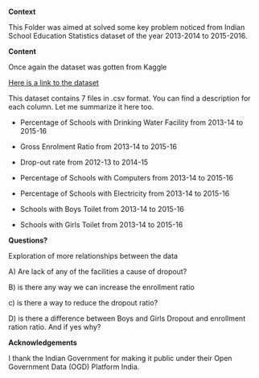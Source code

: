 **Context**

This Folder was aimed at solved some key problem noticed from Indian School Education Statistics dataset of the year 2013-2014 to 2015-2016. 

**Content**

Once again the dataset was gotten from Kaggle

[Here is a link to the dataset](https://www.kaggle.com/vidyapb/indian-school-education-statistics)

This dataset contains 7 files in .csv format. You can find a description for each column. Let me summarize it here too.

- Percentage of Schools with Drinking Water Facility from 2013-14 to 2015-16

- Gross Enrolment Ratio from 2013-14 to 2015-16

- Drop-out rate from 2012-13 to 2014-15

- Percentage of Schools with Computers from 2013-14 to 2015-16

- Percentage of Schools with Electricity from 2013-14 to 2015-16

- Schools with Boys Toilet from 2013-14 to 2015-16

- Schools with Girls Toilet from 2013-14 to 2015-16

**Questions?** 

Exploration of more relationships between the data

A) Are lack of any of the facilities a cause of dropout?

B) is there any way we can increase the enrollment ratio

c) is there a way to reduce the dropout ratio?

D) is there a difference between Boys and Girls Dropout and enrollment ration ratio. And if yes why?

**Acknowledgements**

I thank the Indian Government for making it public under their Open Government Data (OGD) Platform India.
